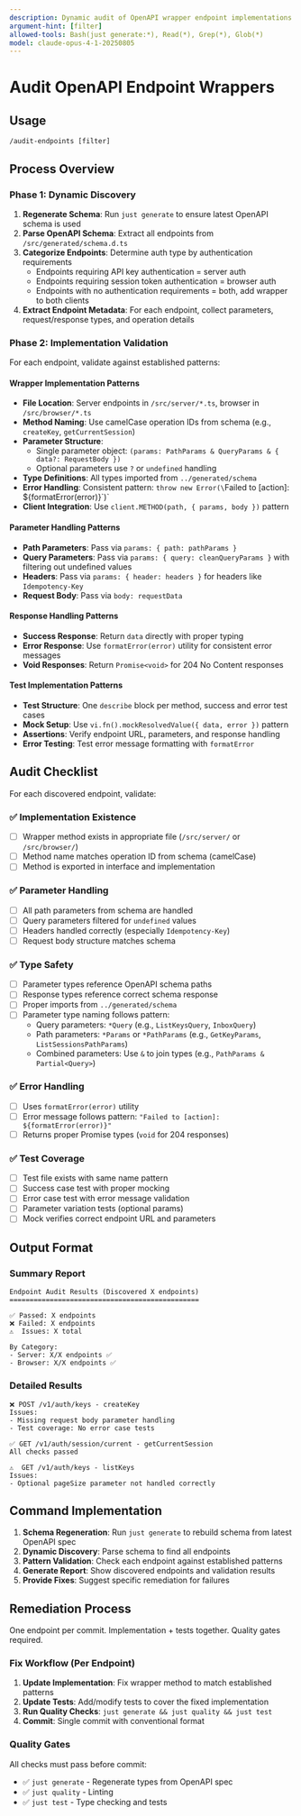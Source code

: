 ```yaml
---
description: Dynamic audit of OpenAPI wrapper endpoint implementations
argument-hint: [filter]
allowed-tools: Bash(just generate:*), Read(*), Grep(*), Glob(*)
model: claude-opus-4-1-20250805
---
```


# Audit OpenAPI Endpoint Wrappers

## Usage

```
/audit-endpoints [filter]
```

## Process Overview

### Phase 1: Dynamic Discovery

1. **Regenerate Schema**: Run `just generate` to ensure latest OpenAPI schema is used
2. **Parse OpenAPI Schema**: Extract all endpoints from `/src/generated/schema.d.ts`
3. **Categorize Endpoints**: Determine auth type by authentication requirements
   - Endpoints requiring API key authentication = server auth
   - Endpoints requiring session token authentication = browser auth
   - Endpoints with no authentication requirements = both, add wrapper to both clients
4. **Extract Endpoint Metadata**: For each endpoint, collect parameters, request/response types, and operation details

### Phase 2: Implementation Validation

For each endpoint, validate against established patterns:

#### Wrapper Implementation Patterns

- **File Location**: Server endpoints in `/src/server/*.ts`, browser in `/src/browser/*.ts`
- **Method Naming**: Use camelCase operation IDs from schema (e.g., `createKey`, `getCurrentSession`)
- **Parameter Structure**:
  - Single parameter object: `(params: PathParams & QueryParams & { data?: RequestBody })`
  - Optional parameters use `?` or `undefined` handling
- **Type Definitions**: All types imported from `../generated/schema`
- **Error Handling**: Consistent pattern: `throw new Error(\`Failed to [action]: \${formatError(error)}\`)`
- **Client Integration**: Use `client.METHOD(path, { params, body })` pattern

#### Parameter Handling Patterns

- **Path Parameters**: Pass via `params: { path: pathParams }`
- **Query Parameters**: Pass via `params: { query: cleanQueryParams }` with filtering out undefined values
- **Headers**: Pass via `params: { header: headers }` for headers like `Idempotency-Key`
- **Request Body**: Pass via `body: requestData`

#### Response Handling Patterns

- **Success Response**: Return `data` directly with proper typing
- **Error Response**: Use `formatError(error)` utility for consistent error messages
- **Void Responses**: Return `Promise<void>` for 204 No Content responses

#### Test Implementation Patterns

- **Test Structure**: One `describe` block per method, success and error test cases
- **Mock Setup**: Use `vi.fn().mockResolvedValue({ data, error })` pattern
- **Assertions**: Verify endpoint URL, parameters, and response handling
- **Error Testing**: Test error message formatting with `formatError`

## Audit Checklist

For each discovered endpoint, validate:

### ✅ Implementation Existence

- [ ] Wrapper method exists in appropriate file (`/src/server/` or `/src/browser/`)
- [ ] Method name matches operation ID from schema (camelCase)
- [ ] Method is exported in interface and implementation

### ✅ Parameter Handling

- [ ] All path parameters from schema are handled
- [ ] Query parameters filtered for `undefined` values
- [ ] Headers handled correctly (especially `Idempotency-Key`)
- [ ] Request body structure matches schema

### ✅ Type Safety

- [ ] Parameter types reference OpenAPI schema paths
- [ ] Response types reference correct schema response
- [ ] Proper imports from `../generated/schema`
- [ ] Parameter type naming follows pattern:
  - Query parameters: `*Query` (e.g., `ListKeysQuery`, `InboxQuery`)
  - Path parameters: `*Params` or `*PathParams` (e.g., `GetKeyParams`, `ListSessionsPathParams`)
  - Combined parameters: Use `&` to join types (e.g., `PathParams & Partial<Query>`)

### ✅ Error Handling

- [ ] Uses `formatError(error)` utility
- [ ] Error message follows pattern: `"Failed to [action]: ${formatError(error)}"`
- [ ] Returns proper Promise types (`void` for 204 responses)

### ✅ Test Coverage

- [ ] Test file exists with same name pattern
- [ ] Success case test with proper mocking
- [ ] Error case test with error message validation
- [ ] Parameter variation tests (optional params)
- [ ] Mock verifies correct endpoint URL and parameters

## Output Format

### Summary Report

```
Endpoint Audit Results (Discovered X endpoints)
===============================================

✅ Passed: X endpoints
❌ Failed: X endpoints
⚠️  Issues: X total

By Category:
- Server: X/X endpoints ✅
- Browser: X/X endpoints ✅
```

### Detailed Results

```
❌ POST /v1/auth/keys - createKey
Issues:
- Missing request body parameter handling
- Test coverage: No error case tests

✅ GET /v1/auth/session/current - getCurrentSession
All checks passed

⚠️  GET /v1/auth/keys - listKeys
Issues:
- Optional pageSize parameter not handled correctly
```

## Command Implementation

1. **Schema Regeneration**: Run `just generate` to rebuild schema from latest OpenAPI spec
2. **Dynamic Discovery**: Parse schema to find all endpoints
3. **Pattern Validation**: Check each endpoint against established patterns
4. **Generate Report**: Show discovered endpoints and validation results
5. **Provide Fixes**: Suggest specific remediation for failures

## Remediation Process

One endpoint per commit. Implementation + tests together. Quality gates required.

### Fix Workflow (Per Endpoint)

1. **Update Implementation**: Fix wrapper method to match established patterns
2. **Update Tests**: Add/modify tests to cover the fixed implementation
3. **Run Quality Checks**: `just generate && just quality && just test`
4. **Commit**: Single commit with conventional format

### Quality Gates

All checks must pass before commit:

- ✅ `just generate` - Regenerate types from OpenAPI spec
- ✅ `just quality` - Linting
- ✅ `just test` - Type checking and tests

